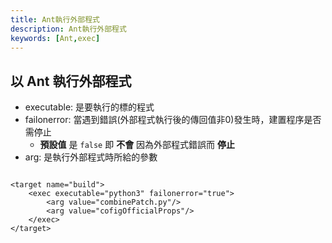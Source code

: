 ```yaml
---
title: Ant執行外部程式
description: Ant執行外部程式
keywords: [Ant,exec] 
---
```


## 以 Ant 執行外部程式

* executable: 是要執行的標的程式
* failonerror: 當遇到錯誤(外部程式執行後的傳回值非0)發生時，建置程序是否需停止
    * __預設值__ 是 <code>false</code> 即 __不會__ 因為外部程式錯誤而 __停止__
* arg: 是執行外部程式時所給的參數


```ant

<target name="build">
    <exec executable="python3" failonerror="true">
        <arg value="combinePatch.py"/>
        <arg value="cofigOfficialProps"/>
    </exec>
</target>
```
